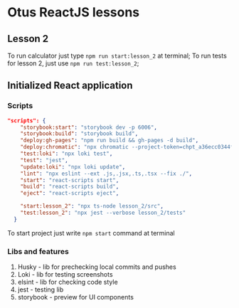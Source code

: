 # Otus ReactJS lessons

## Lesson 2
To run calculator just type `npm run start:lesson_2` at terminal;
To run tests for lesson 2, just use `npm run test:lesson_2`;

## Initialized React application

### Scripts
```json
"scripts": {
    "storybook:start": "storybook dev -p 6006",
    "storybook:build": "storybook build",
    "deploy:gh-pages": "npm run build && gh-pages -d build",
    "deploy:chromatic": "npx chromatic --project-token=chpt_a36ecc0344f9f14",
    "test:loki": "npx loki test",
    "test": "jest",
    "update:loki": "npx loki update",
    "lint": "npx eslint --ext .js,.jsx,.ts,.tsx --fix ./",
    "start": "react-scripts start",
    "build": "react-scripts build",
    "eject": "react-scripts eject",

    "start:lesson_2": "npx ts-node lesson_2/src",
    "test:lesson_2": "npx jest --verbose lesson_2/tests"
  }
```
To start project just write `npm start` command at terminal

### Libs and features

1. Husky - lib for prechecking local commits and pushes
2. Loki - lib for testing screenshots
3. elsint - lib for checking code style
4. jest - testing lib
5. storybook - preview for UI components

